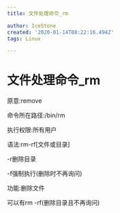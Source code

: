 ```yaml
---
title: 文件处理命令_rm

author: IceStone
created: '2020-01-14T08:22:16.494Z'
tags: Linux

---
```


# 文件处理命令_rm

原意:remove

命令所在路径:/bin/rm

执行权限:所有用户

语法:rm-rf[文件或目录]

-r删除目录

-f强制执行(删除时不再询问)

功能:删除文件

可以有rm -rf(删除目录且不再询问)

